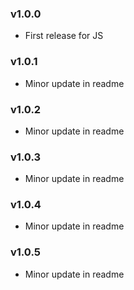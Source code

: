 ### v1.0.0

* First release for JS

### v1.0.1

* Minor update in readme

### v1.0.2

* Minor update in readme

### v1.0.3

* Minor update in readme

### v1.0.4

* Minor update in readme

### v1.0.5

* Minor update in readme